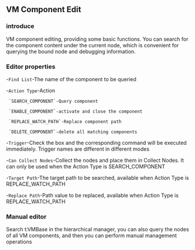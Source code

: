 ## VM Component Edit

### introduce 

VM component editing, providing some basic functions. You can search for the component content under the current node, which is convenient for querying the bound node and debugging information.

### Editor properties

-`Find List`-The name of the component to be queried

-`Action Type`-Action

     `SEARCH_COMPONENT`-Query component

     `ENABLE_COMPONENT`-activate and close the component

     `REPLACE_WATCH_PATH`-Replace component path

     `DELETE_COMPONENT`-delete all matching components

-`Trigger`-Check the box and the corresponding command will be executed immediately. Trigger names are different in different modes

-`Can Collect Nodes`-Collect the nodes and place them in Collect Nodes. It can only be used when the Action Type is SEARCH_COMPONENT

-`Target Path`-The target path to be searched, available when Action Type is REPLACE_WATCH_PATH

-`Replace Path`-Path value to be replaced, available when Action Type is REPLACE_WATCH_PATH

### Manual editor

Search t:VMBase in the hierarchical manager, you can also query the nodes of all VM components, and then you can perform manual management operations
